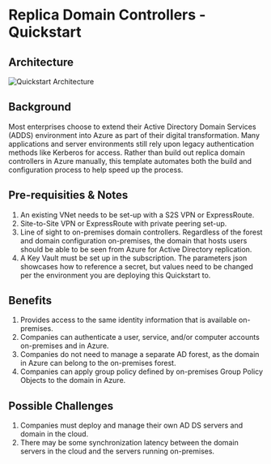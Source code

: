 # Replica Domain Controllers - Quickstart

## Architecture
![Quickstart Architecture](https://contentsharing1.blob.core.windows.net/content/1-replicaDcs-quickstart.jpg)

## Background
Most enterprises choose to extend their Active Directory Domain Services (ADDS) environment into Azure as part of their digital transformation. Many applications and server environments still rely upon legacy authentication methods like Kerberos for access. Rather than build out replica domain controllers in Azure manually, this template automates both the build and configuration process to help speed up the process. 

## Pre-requisities & Notes
1) An existing VNet needs to be set-up with a S2S VPN or ExpressRoute.
2) Site-to-Site VPN or ExpressRoute with private peering set-up.
3) Line of sight to on-premises domain controllers. Regardless of the forest and domain configuration on-premises, the domain that hosts users should be able to be seen from Azure for Active Directory replication.
4) A Key Vault must be set up in the subscription. The parameters json showcases how to reference a secret, but values need to be changed per the environment you are deploying this Quickstart to.

## Benefits
1) Provides access to the same identity information that is available on-premises.
2) Companies can authenticate a user, service, and/or computer accounts on-premises and in Azure.
3) Companies do not need to manage a separate AD forest, as the domain in Azure can belong to the on-premises forest.
4) Companies can apply group policy defined by on-premises Group Policy Objects to the domain in Azure.

## Possible Challenges
1) Companies must deploy and manage their own AD DS servers and domain in the cloud.
2) There may be some synchronization latency between the domain servers in the cloud and the servers running on-premises.
